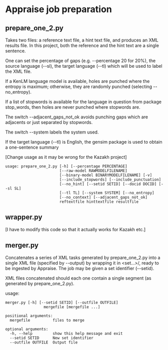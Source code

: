 # Appraise job preparation

## prepare_one_2.py

Takes two files: a reference text file, a hint text file, and produces an XML results file.
In this project, both the reference and the hint text are a single sentence.

One can set the percentage of gaps (e.g.  --percentage 20 for 20%), the source language (--sl), the target language (--tl) which will be used to label the XML file.

If a KenLM language model is available, holes are punched where the entropy is maximum; otherwise, they are randomly punched (selecting --no_entropy).

If a list of stopwords is available for the language in question from package stop_words, then holes are never punched where stopwords are. 

The switch --adjacent_gaps_not_ok avoids punching gaps which are adjacents or just separated by stopwords.

The switch --system labels the system used.

If the target language (--tl) is English, the gensim package is used to obtain a one-sentence summary

[Change usage as it may be wrong for the Kazakh project]


```
usage: prepare_one_2.py [-h] [--percentage PERCENTAGE]
                        [--raw-model RAWMODELFILENAME]
                        [--binary-model BINARYMODELFILENAME] [-v]
                        [--include_stopwords] [--include_punctuation]
                        [--no_hint] [--setid SETID] [--docid DOCID] [--sl SL]
                        [--tl TL] [--system SYSTEM] [--no_entropy]
                        [--no_context] [--adjacent_gaps_not_ok]
                        reftextfile hinttextfile resultfile

``` 

## wrapper.py

[I have to modify this code so that it actually works for Kazakh etc.]

## merger.py 

Concatenates a series of XML tasks generated by prepare_one_2.py into a single XML file (specified by --output) by wrapping it in <set...>/</set>, ready to be ingested by Appraise. The job may be given a set identifier (--setid).

XML files concatenated should each one contain a single segment (as generated by prepare_one_2.py).

usage: 

```
merger.py [-h] [--setid SETID] [--outfile OUTFILE]
                 mergefile [mergefile ...]

positional arguments:
  mergefile          files to merge

optional arguments:
  -h, --help         show this help message and exit
  --setid SETID      New set identifier
  --outfile OUTFILE  Output file
```
